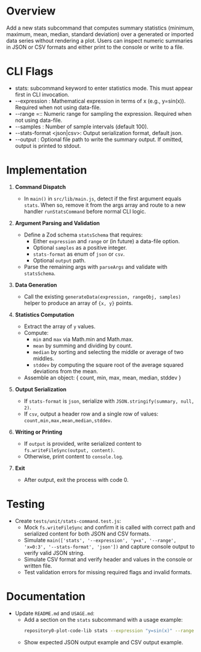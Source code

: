 # Overview
Add a new stats subcommand that computes summary statistics (minimum, maximum, mean, median, standard deviation) over a generated or imported data series without rendering a plot. Users can inspect numeric summaries in JSON or CSV formats and either print to the console or write to a file.

# CLI Flags
- stats: subcommand keyword to enter statistics mode.  This must appear first in CLI invocation.
- --expression <expr>: Mathematical expression in terms of x (e.g., y=sin(x)).  Required when not using data-file.
- --range <axis>=<min>:<max>: Numeric range for sampling the expression.  Required when not using data-file.
- --samples <number>: Number of sample intervals (default 100).
- --stats-format <json|csv>: Output serialization format, default json.
- --output <path>: Optional file path to write the summary output.  If omitted, output is printed to stdout.

# Implementation
1. **Command Dispatch**
   - In `main()` in `src/lib/main.js`, detect if the first argument equals `stats`.  When so, remove it from the args array and route to a new handler `runStatsCommand` before normal CLI logic.

2. **Argument Parsing and Validation**
   - Define a Zod schema `statsSchema` that requires:
     - Either `expression` and `range` or (in future) a data-file option.
     - Optional `samples` as a positive integer.
     - `stats-format` as enum of `json` or `csv`.
     - Optional `output` path.
   - Parse the remaining args with `parseArgs` and validate with `statsSchema`.

3. **Data Generation**
   - Call the existing `generateData(expression, rangeObj, samples)` helper to produce an array of `{x, y}` points.

4. **Statistics Computation**
   - Extract the array of `y` values.
   - Compute:
     - `min` and `max` via Math.min and Math.max.
     - `mean` by summing and dividing by count.
     - `median` by sorting and selecting the middle or average of two middles.
     - `stddev` by computing the square root of the average squared deviations from the mean.
   - Assemble an object:
     {
       count, min, max, mean, median, stddev
     }

5. **Output Serialization**
   - If `stats-format` is `json`, serialize with `JSON.stringify(summary, null, 2)`.
   - If `csv`, output a header row and a single row of values: `count,min,max,mean,median,stddev`.

6. **Writing or Printing**
   - If `output` is provided, write serialized content to `fs.writeFileSync(output, content)`.
   - Otherwise, print content to `console.log`.

7. **Exit**
   - After output, exit the process with code 0.

# Testing
- Create `tests/unit/stats-command.test.js`:
  - Mock `fs.writeFileSync` and confirm it is called with correct path and serialized content for both JSON and CSV formats.
  - Simulate `main(['stats', '--expression', 'y=x', '--range', 'x=0:3', '--stats-format', 'json'])` and capture console output to verify valid JSON string.
  - Simulate CSV format and verify header and values in the console or written file.
  - Test validation errors for missing required flags and invalid formats.

# Documentation
- Update `README.md` and `USAGE.md`:
  - Add a section on the `stats` subcommand with a usage example:
    ```sh
    repository0-plot-code-lib stats --expression "y=sin(x)" --range "x=0:6.28" --samples 50 --stats-format json --output summary.json
    ```
  - Show expected JSON output example and CSV output example.

